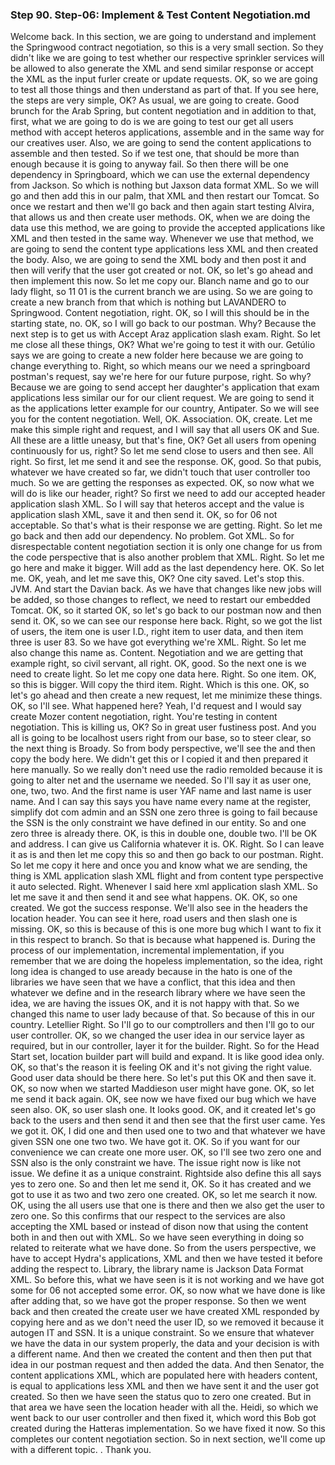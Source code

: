 ### Step 90. Step-06: Implement & Test Content Negotiation.md
Welcome back.  In this section, we are going to understand and implement the Springwood contract negotiation, so  this is a very small section.  So they didn't like we are going to test whether our respective sprinkler services will be allowed to  also generate the XML and send similar response or accept the XML as the input furler create or update  requests.  OK, so we are going to test all those things and then understand as part of that.  If you see here, the steps are very simple, OK?  As usual, we are going to create.  Good brunch for the Arab Spring, but content negotiation and in addition to that, first, what we  are going to do is we are going to test our get all users method with accept heteros applications,  assemble and in the same way for our creatives user.  Also, we are going to send the content applications to assemble and then tested.  So if we test one, that should be more than enough because it is going to anyway fail.  So then there will be one dependency in Springboard, which we can use the external dependency from  Jackson.  So which is nothing but Jaxson data format XML.  So we will go and then add this in our palm, that XML and then restart our Tomcat.  So once we restart and then we'll go back and then again start testing Alvira, that allows us and then  create user methods.  OK, when we are doing the data use this method, we are going to provide the accepted applications  like XML and then tested in the same way.  Whenever we use that method, we are going to send the content type applications less XML and then created  the body.  Also, we are going to send the XML body and then post it and then will verify that the user got created  or not.  OK, so let's go ahead and then implement this now.  So let me copy our.  Blanch name and go to our lady flight, so 11 01 is the current branch we are using.  So we are going to create a new branch from that which is nothing but LAVANDERO to Springwood.  Content negotiation, right.  OK, so I will this should be in the starting state, no.  OK, so I will go back to our postman.  Why?  Because the next step is to get us with Accept Araz application slash exam.  Right.  So let me close all these things, OK?  What we're going to test it with our.  Getúlio says we are going to create a new folder here because we are going to change everything to.  Right, so which means our we need a springboard postman's request, say we're here for our future purpose,  right.  So why?  Because we are going to send accept her daughter's application that exam applications less similar our  for our client request.  We are going to send it as the applications letter example for our country, Antipater.  So we will see you for the content negotiation.  Well, OK.  Association.  OK, create.  Let me make this simple right and request, and I will say that all users OK and Sue.  All these are a little uneasy, but that's fine, OK?  Get all users from opening continuously for us, right?  So let me send close to users and then see.  All right.  So first, let me send it and see the response.  OK, good.  So that pubis, whatever we have created so far, we didn't touch that user controller too much.  So we are getting the responses as expected.  OK, so now what we will do is like our header, right?  So first we need to add our accepted header application slash XML.  So I will say that heteros accept and the value is application slash XML, save it and then send it.  OK, so for 06 not acceptable.  So that's what is their response we are getting.  Right.  So let me go back and then add our dependency.  No problem.  Got XML.  So for disrespectable content negotiation section it is only one change for us from the code perspective  that is also another problem that XML.  Right.  So let me go here and make it bigger.  Will add as the last dependency here.  OK.  So let me.  OK, yeah, and let me save this, OK?  One city saved.  Let's stop this.  JVM.  And start the Davian back.  As we have that changes like new jobs will be added, so those changes to reflect, we need to restart  our embedded Tomcat.  OK, so it started OK, so let's go back to our postman now and then send it.  OK, so we can see our response here back.  Right, so we got the list of users, the item one is user I.D., right item to user data, and then  item three is user 83.  So we have got everything we're XML.  Right.  So let me also change this name as.  Content.  Negotiation and we are getting that example right, so civil servant, all right.  OK, good.  So the next one is we need to create light.  So let me copy one data here.  Right.  So one item.  OK, so this is bigger.  Will copy the third item.  Right.  Which is this one.  OK, so let's go ahead and then create a new request, let me minimize these things.  OK, so I'll see.  What happened here?  Yeah, I'd request and I would say create Mozer content negotiation, right.  You're testing in content negotiation.  This is killing us, OK?  So in great user fustiness post.  And you all is going to be localhost users right from our base, so to steer clear, so the next thing  is Broady.  So from body perspective, we'll see the and then copy the body here.  We didn't get this or I copied it and then prepared it here manually.  So we really don't need use the radio remolded because it is going to alter net and the username we  needed.  So I'll say it as user one, one, two, two.  And the first name is user YAF name and last name is user name.  And I can say this says you have name every name at the register, simplify dot com admin and an SSN  one zero three is going to fail because the SSN is the only constraint we have defined in our entity.  So and one zero three is already there.  OK, is this in double one, double two.  I'll be OK and address.  I can give us California whatever it is.  OK.  Right.  So I can leave it as is and then let me copy this so and then go back to our postman.  Right.  So let me copy it here and once you and know what we are sending, the thing is XML application slash  XML flight and from content type perspective it auto selected.  Right.  Whenever I said here xml application slash XML.  So let me save it and then send it and see what happens.  OK.  OK, so one created.  We got the success response.  We'll also see in the headers the location header.  You can see it here, road users and then slash one is missing.  OK, so this is because of this is one more bug which I want to fix it in this respect to branch.  So that is because what happened is.  During the process of our implementation, incremental implementation, if you remember that we are  doing the hopeless implementation, so the idea, right long idea is changed to use aready because in  the hato is one of the libraries we have seen that we have a conflict, that this idea and then whatever  we define and in the research library where we have seen the idea, we are having the issues OK, and  it is not happy with that.  So we changed this name to user lady because of that.  So because of this in our country.  Letellier Right.  So I'll go to our comptrollers and then I'll go to our user controller.  OK, so we changed the user idea in our service layer as required, but in our controller, layer it  for the builder.  Right.  So for the Head Start set, location builder part will build and expand.  It is like good idea only.  OK, so that's the reason it is feeling OK and it's not giving the right value.  Good user data should be there here.  So let's put this OK and then save it.  OK, so now when we started Maddieson user might have gone.  OK, so let me send it back again.  OK, see now we have fixed our bug which we have seen also.  OK, so user slash one.  It looks good.  OK, and it created let's go back to the users and then send it and then see that the first user came.  Yes we got it.  OK, I did one and then used one to two and that whatever we have given SSN one one two two.  We have got it.  OK.  So if you want for our convenience we can create one more user.  OK, so I'll see two zero one and SSN also is the only constraint we have.  The issue right now is like not issue.  We define it as a unique constraint.  Rightside also define this all says yes to zero one.  So and then let me send it, OK.  So it has created and we got to use it as two and two zero one created.  OK, so let me search it now.  OK, using the all users use that one is there and then we also get the user to zero one.  So this confirms that our respect to the services are also accepting the XML based or instead of dison  now that using the content both in and then out with XML.  So we have seen everything in doing so related to reiterate what we have done.  So from the users perspective, we have to accept Hydra's applications, XML and then we have tested  it before adding the respect to.  Library, the library name is Jackson Data Format XML.  So before this, what we have seen is it is not working and we have got some for 06 not accepted some  error.  OK, so now what we have done is like after adding that, so we have got the proper response.  So then we went back and then created the create user we have created XML responded by copying here  and as we don't need the user ID, so we removed it because it autogen IT and SSN.  It is a unique constraint.  So we ensure that whatever we have the data in our system properly, the data and your decision is with  a different name.  And then we created the content and then then put that idea in our postman request and then added the  data.  And then Senator, the content applications XML, which are populated here with headers content, is  equal to applications less XML and then we have sent it and the user got created.  So then we have seen the status quo to zero one created.  But in that area we have seen the location header with all the.  Heidi, so which we went back to our user controller and then fixed it, which word this Bob got created  during the Hatteras implementation.  So we have fixed it now.  So this completes our content negotiation section.  So in next section, we'll come up with a different topic.    .  Thank you.    
